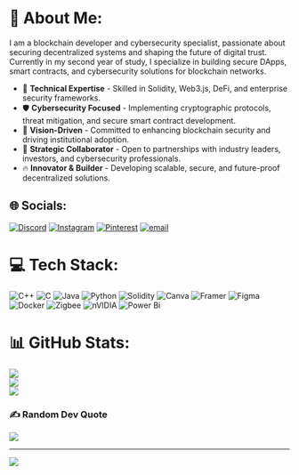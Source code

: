 # 💫 About Me:
I am a blockchain developer and cybersecurity specialist, passionate about securing decentralized systems and shaping the future of digital trust. Currently in my second year of study, I specialize in building secure DApps, smart contracts, and cybersecurity solutions for blockchain networks.

- 🔗 **Technical Expertise** - Skilled in Solidity, Web3.js, DeFi, and enterprise security frameworks.
- 🛡️ **Cybersecurity Focused** - Implementing cryptographic protocols, threat mitigation, and secure smart contract development.
- 🚀 **Vision-Driven** - Committed to enhancing blockchain security and driving institutional adoption.
- 🤝 **Strategic Collaborator** - Open to partnerships with industry leaders, investors, and cybersecurity professionals.
- 🔥 **Innovator & Builder** - Developing scalable, secure, and future-proof decentralized solutions.


## 🌐 Socials:
[![Discord](https://img.shields.io/badge/Discord-%237289DA.svg?logo=discord&logoColor=white)](https://discord.gg/@.kaniika) [![Instagram](https://img.shields.io/badge/Instagram-%23E4405F.svg?logo=Instagram&logoColor=white)](https://instagram.com/@kanekisfav) [![Pinterest](https://img.shields.io/badge/Pinterest-%23E60023.svg?logo=Pinterest&logoColor=white)](https://pinterest.com/@kashhh001) [![email](https://img.shields.io/badge/Email-D14836?logo=gmail&logoColor=white)](mailto:kashishkundu026@gmail.com) 

# 💻 Tech Stack:
![C++](https://img.shields.io/badge/c++-%2300599C.svg?style=for-the-badge&logo=c%2B%2B&logoColor=white) ![C](https://img.shields.io/badge/c-%2300599C.svg?style=for-the-badge&logo=c&logoColor=white) ![Java](https://img.shields.io/badge/java-%23ED8B00.svg?style=for-the-badge&logo=openjdk&logoColor=white) ![Python](https://img.shields.io/badge/python-3670A0?style=for-the-badge&logo=python&logoColor=ffdd54) ![Solidity](https://img.shields.io/badge/Solidity-%23363636.svg?style=for-the-badge&logo=solidity&logoColor=white) ![Canva](https://img.shields.io/badge/Canva-%2300C4CC.svg?style=for-the-badge&logo=Canva&logoColor=white) ![Framer](https://img.shields.io/badge/Framer-black?style=for-the-badge&logo=framer&logoColor=blue) ![Figma](https://img.shields.io/badge/figma-%23F24E1E.svg?style=for-the-badge&logo=figma&logoColor=white) ![Docker](https://img.shields.io/badge/docker-%230db7ed.svg?style=for-the-badge&logo=docker&logoColor=white) ![Zigbee](https://img.shields.io/badge/zigbee-%23EB0443.svg?style=for-the-badge&logo=zigbee&logoColor=white) ![nVIDIA](https://img.shields.io/badge/nVIDIA-%2376B900.svg?style=for-the-badge&logo=nVIDIA&logoColor=white) ![Power Bi](https://img.shields.io/badge/power_bi-F2C811?style=for-the-badge&logo=powerbi&logoColor=black)
# 📊 GitHub Stats:
![](https://github-readme-stats.vercel.app/api?username=kanekisfav&theme=dark&hide_border=false&include_all_commits=false&count_private=false)<br/>
![](https://nirzak-streak-stats.vercel.app/?user=kanekisfav&theme=dark&hide_border=false)<br/>
![](https://github-readme-stats.vercel.app/api/top-langs/?username=kanekisfav&theme=dark&hide_border=false&include_all_commits=false&count_private=false&layout=compact)

### ✍️ Random Dev Quote
![](https://quotes-github-readme.vercel.app/api?type=horizontal&theme=radical)

---
[![](https://visitcount.itsvg.in/api?id=kanekisfav&icon=0&color=0)](https://visitcount.itsvg.in)

<!-- Proudly created with GPRM ( https://gprm.itsvg.in ) -->
